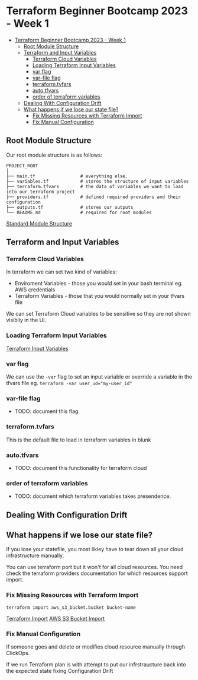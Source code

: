 # Terraform Beginner Bootcamp 2023 - Week 1
- [Terraform Beginner Bootcamp 2023 - Week 1](#terraform-beginner-bootcamp-2023---week-1)
  - [Root Module Structure](#root-module-structure)
  - [Terraform and Input Variables](#terraform-and-input-variables)
    - [Terraform Cloud Variables](#terraform-cloud-variables)
    - [Loading Terraform Input Variables](#loading-terraform-input-variables)
    - [var flag](#var-flag)
    - [var-file flag](#var-file-flag)
    - [terraform.tvfars](#terraformtvfars)
    - [auto.tfvars](#autotfvars)
    - [order of terraform variables](#order-of-terraform-variables)
  - [Dealing With Configuration Drift](#dealing-with-configuration-drift)
  - [What happens if we lose our state file?](#what-happens-if-we-lose-our-state-file)
    - [Fix Missing Resources with Terraform Import](#fix-missing-resources-with-terraform-import)
    - [Fix Manual Configuration](#fix-manual-configuration)

## Root Module Structure

Our root module structure is as follows:

```
PROJECT_ROOT
│
├── main.tf                 # everything else.
├── variables.tf            # stores the structure of input variables
├── terraform.tfvars        # the data of variables we want to load into our terraform project
├── providers.tf            # defined required providers and their configuration
├── outputs.tf              # stores our outputs
└── README.md               # required for root modules
```

[Standard Module Structure](https://developer.hashicorp.com/terraform/language/modules/develop/structure)

## Terraform and Input Variables

### Terraform Cloud Variables

In terraform we can set two kind of variables:
- Enviroment Variables - those you would set in your bash terminal eg. AWS credentials
- Terraform Variables - those that you would normally set in your tfvars file

We can set Terraform Cloud variables to be sensitive so they are not shown visibliy in the UI.

### Loading Terraform Input Variables

[Terraform Input Variables](https://developer.hashicorp.com/terraform/language/values/variables)

### var flag
We can use the `-var` flag to set an input variable or override a variable in the tfvars file eg. `terraform -var user_ud="my-user_id"`

### var-file flag

- TODO: document this flag

### terraform.tvfars

This is the default file to load in terraform variables in blunk

### auto.tfvars

- TODO: document this functionality for terraform cloud

### order of terraform variables

- TODO: document which terraform variables takes presendence.

## Dealing With Configuration Drift

## What happens if we lose our state file?

If you lose your statefile, you most likley have to tear down all your cloud infrastructure manually.

You can use terraform port but it won't for all cloud resources. You need check the terraform providers documentation for which resources support import.

### Fix Missing Resources with Terraform Import

`terraform import aws_s3_bucket.bucket bucket-name`

[Terraform Import](https://developer.hashicorp.com/terraform/cli/import)
[AWS S3 Bucket Import](https://registry.terraform.io/providers/hashicorp/aws/latest/docs/resources/s3_bucket#import)

### Fix Manual Configuration

If someone goes and delete or modifies cloud resource manually through ClickOps. 

If we run Terraform plan is with attempt to put our infrstraucture back into the expected state fixing Configuration Drift